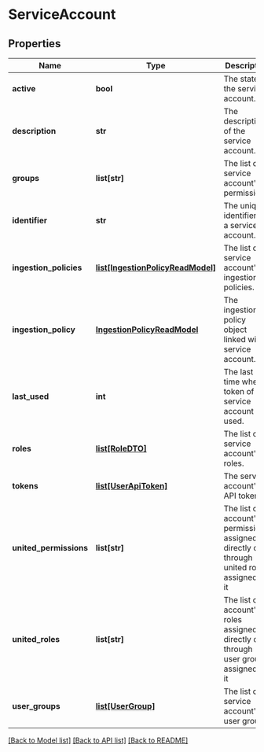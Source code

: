 # ServiceAccount

## Properties
Name | Type | Description | Notes
------------ | ------------- | ------------- | -------------
**active** | **bool** | The state of the service account. | 
**description** | **str** | The description of the service account. | [optional] 
**groups** | **list[str]** | The list of service account&#39;s permissions. | [optional] 
**identifier** | **str** | The unique identifier of a service account. | 
**ingestion_policies** | [**list[IngestionPolicyReadModel]**](IngestionPolicyReadModel.md) | The list of service account&#39;s ingestion policies. | [optional] 
**ingestion_policy** | [**IngestionPolicyReadModel**](IngestionPolicyReadModel.md) | The ingestion policy object linked with service account. | [optional] 
**last_used** | **int** | The last time when a token of the service account was used. | [optional] 
**roles** | [**list[RoleDTO]**](RoleDTO.md) | The list of service account&#39;s roles. | [optional] 
**tokens** | [**list[UserApiToken]**](UserApiToken.md) | The service account&#39;s API tokens. | [optional] 
**united_permissions** | **list[str]** | The list of account&#39;s permissions assigned directly or through united roles assigned to it | [optional] 
**united_roles** | **list[str]** | The list of account&#39;s roles assigned directly or through user groups assigned to it | [optional] 
**user_groups** | [**list[UserGroup]**](UserGroup.md) | The list of service account&#39;s user groups. | [optional] 

[[Back to Model list]](../README.md#documentation-for-models) [[Back to API list]](../README.md#documentation-for-api-endpoints) [[Back to README]](../README.md)


